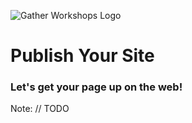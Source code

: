 ![Gather Workshops Logo](/Building-the-Web/slideshow/images/gw_logo_header.png)

# Publish Your Site
### Let's get your page up on the web!


Note:
// TODO
